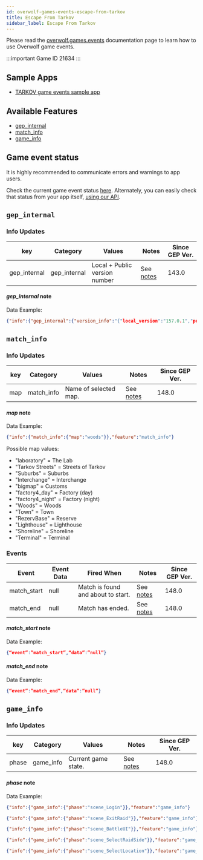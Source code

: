 ```yaml
---
id: overwolf-games-events-escape-from-tarkov
title: Escape From Tarkov
sidebar_label: Escape From Tarkov
---
```


Please read the [overwolf.games.events](overwolf-games-events) documentation page to learn how to use Overwolf game events.

:::important Game ID
21634
:::

## Sample Apps
* [TARKOV game events sample app](https://github.com/overwolf/events-sample-apps)

## Available Features

* [gep_internal](#gep_internal)
* [match_info](#match_info)
* [game_info](#game_info)

## Game event status

It is highly recommended to communicate errors and warnings to app users. 

Check the current game event status [here](../status/all). Alternately, you can easily check that status from your app itself, [using our API](../topics/howto-check-events-status-from-app).

## `gep_internal`

### Info Updates

key          | Category    | Values                    | Notes                 | Since GEP Ver. |
------------ | ------------| ------------------------- | --------------------- | ------------- | 
gep_internal | gep_internal| Local + Public version number|See [notes](#gep_internal-note)|   143.0       |

#### *gep_internal* note

Data Example:

```json
{"info":{"gep_internal":{"version_info":"{"local_version":"157.0.1","public_version":"157.0.1","is_updated":true}"}},"feature":"gep_internal"}
```

## `match_info`

### Info Updates

key          | Category    | Values                    | Notes                 | Since GEP Ver. |
------------ | ------------| ------------------------- | --------------------- | ------------- | 
map          | match_info  | Name of selected map.     | See [notes](#map-note)|   148.0       |

#### *map* note

Data Example:

```json
{"info":{"match_info":{"map":"woods"}},"feature":"match_info"}
```

Possible map values:
* "laboratory" = The Lab
* "Tarkov Streets" = Streets of Tarkov
* "Suburbs" = Suburbs
* "Interchange" = Interchange
* "bigmap" = Customs
* "factory4_day" = Factory (day)
* "factory4_night" = Factory (night)
* "Woods" = Woods
* "Town" = Town
* "RezervBase" = Reserve
* "Lighthouse" = Lighthouse
* "Shoreline" = Shoreline
* "Terminal" = Terminal

### Events

Event       | Event Data   | Fired When    | Notes              | Since GEP Ver. |
------------| -------------| --------------| ------------------ | --------------|
match_start | null         | Match is found and about to start. | See [notes](#match_start-note) | 148.0  |
match_end   | null         | Match has ended.                   | See [notes](#match_end-note)   | 148.0  |

#### *match_start* note

Data Example:

```json
{“event”:”match_start”,“data”:”null”}
```

#### *match_end* note

Data Example:

```json
{“event”:”match_end”,“data”:”null”}
```

## `game_info`

### Info Updates

key          | Category    | Values                    | Notes                 | Since GEP Ver. |
------------ | ------------| ------------------------- | --------------------- | ------------- | 
phase        | game_info   | Current game state.       | See [notes](#phase-note)|   148.0       |

#### *phase* note

Data Example:

```json
{"info":{"game_info":{"phase":"scene_Login"}},"feature":"game_info"}
```
```json
{"info":{"game_info":{"phase":"scene_ExitRaid"}},"feature":"game_info"}
```
```json
{"info":{"game_info":{"phase":"scene_BattleUI"}},"feature":"game_info"}
```
```json
{"info":{"game_info":{"phase":"scene_SelectRaidSide"}},"feature":"game_info"}
```
```json
{"info":{"game_info":{"phase":"scene_SelectLocation"}},"feature":"game_info"}
```
